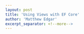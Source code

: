 ```yaml
---
layout: post
title: 'Using Views with EF Core'
author: 'Matthew Edgar'
excerpt_separator: <!--more-->
---
```




<!--more-->
